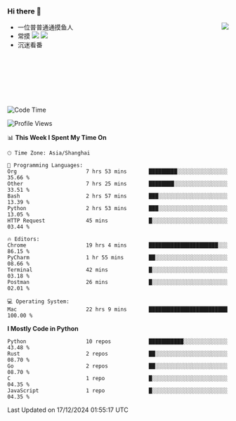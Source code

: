 ### Hi there 👋


<a href="https://github.com/yanlc39">
  <img align="right" src="https://github-readme-stats.vercel.app/api?username=yanlc39&show_icons=true&hide_border=true&icon_color=586069&title_color=a0a9af">
</a>

- 一位普普通通摸鱼人
- 常摸 ![](https://img.shields.io/badge/-Python-3e74a2?style=flat-square&logo=Python&logoColor=fff) ![](https://img.shields.io/badge/-C%2B%2B-brightgreen?style=flat-square)
- 沉迷看番



<br><br><br><br><br><br>


<!--START_SECTION:waka-->
![Code Time](http://img.shields.io/badge/Code%20Time-612%20hrs%2030%20mins-blue)

![Profile Views](http://img.shields.io/badge/Profile%20Views-0-blue)

📊 **This Week I Spent My Time On** 

```text
🕑︎ Time Zone: Asia/Shanghai

💬 Programming Languages: 
Org                      7 hrs 53 mins       █████████░░░░░░░░░░░░░░░░   35.66 % 
Other                    7 hrs 25 mins       ████████░░░░░░░░░░░░░░░░░   33.51 % 
Bash                     2 hrs 57 mins       ███░░░░░░░░░░░░░░░░░░░░░░   13.39 % 
Python                   2 hrs 53 mins       ███░░░░░░░░░░░░░░░░░░░░░░   13.05 % 
HTTP Request             45 mins             █░░░░░░░░░░░░░░░░░░░░░░░░   03.44 % 

🔥 Editors: 
Chrome                   19 hrs 4 mins       ██████████████████████░░░   86.15 % 
PyCharm                  1 hr 55 mins        ██░░░░░░░░░░░░░░░░░░░░░░░   08.66 % 
Terminal                 42 mins             █░░░░░░░░░░░░░░░░░░░░░░░░   03.18 % 
Postman                  26 mins             █░░░░░░░░░░░░░░░░░░░░░░░░   02.01 % 

💻 Operating System: 
Mac                      22 hrs 9 mins       █████████████████████████   100.00 % 
```

**I Mostly Code in Python** 

```text
Python                   10 repos            ███████████░░░░░░░░░░░░░░   43.48 % 
Rust                     2 repos             ██░░░░░░░░░░░░░░░░░░░░░░░   08.70 % 
Go                       2 repos             ██░░░░░░░░░░░░░░░░░░░░░░░   08.70 % 
C                        1 repo              █░░░░░░░░░░░░░░░░░░░░░░░░   04.35 % 
JavaScript               1 repo              █░░░░░░░░░░░░░░░░░░░░░░░░   04.35 % 
```




 Last Updated on 17/12/2024 01:55:17 UTC
<!--END_SECTION:waka-->
